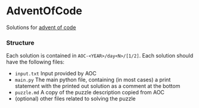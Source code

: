 # AdventOfCode
Solutions for [advent of code](https://adventofcode.com)

### Structure
Each solution is contained in `AOC-<YEAR>/day<N>/[1/2]`.
Each solution should have the following files:
- `input.txt` Input provided by AOC
- `main.py` The main python file, containing (in most cases) 
a print statement with the printed out solution as a comment at the bottom
- `puzzle.md` A copy of the puzzle description copied from AOC
- (optional) other files related to solving the puzzle